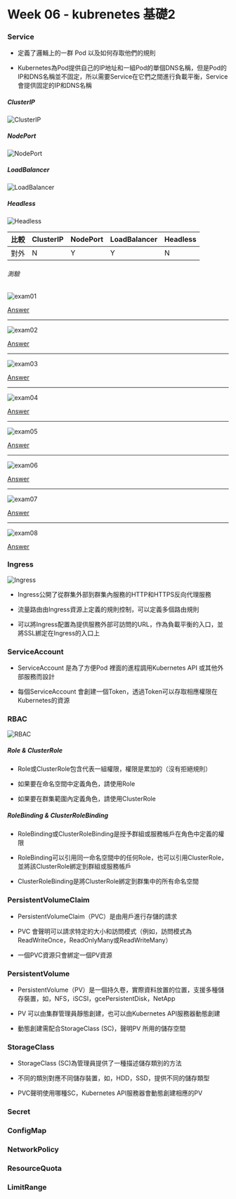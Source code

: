 # Week 06 - kubrenetes 基礎2


### Service

- 定義了邏輯上的一群 Pod 以及如何存取他們的規則

- Kubernetes為Pod提供自己的IP地址和一組Pod的單個DNS名稱，但是Pod的IP和DNS名稱並不固定，所以需要Service在它們之間進行負載平衡，Service會提供固定的IP和DNS名稱

##### ClusterIP

![ClusterIP](images/01.JPG)

##### NodePort

![NodePort](images/02.JPG)

##### LoadBalancer

![LoadBalancer](images/03.JPG)

##### Headless

![Headless](images/04.JPG)

比較 |ClusterIP |NodePort |LoadBalancer |Headless
:---|:---|:---|:---|:---
對外 |N |Y |Y |N


###### 測驗

![exam01](Service/exam01.JPG)

[Answer](Service/exam01-answer.yml)

---

![exam02](Service/exam02.JPG)

[Answer](Service/exam02-answer.yml)

---

![exam03](Service/exam03.JPG)

[Answer](Service/exam03-answer.yml)

---

![exam04](Service/exam04.JPG)

[Answer](Service/exam04-answer.yml)

---

![exam05](Service/exam05.JPG)

[Answer](Service/exam05-answer.yml)

---

![exam06](Service/exam06.JPG)

[Answer](Service/exam06-answer.yml)

---

![exam07](Service/exam07.JPG)

[Answer](Service/exam07-answer.yml)


---

![exam08](Service/exam08.JPG)

[Answer](Service/exam08-answer.yml)


### Ingress

![Ingress](images/05.JPG)

- Ingress公開了從群集外部到群集內服務的HTTP和HTTPS反向代理服務

- 流量路由由Ingress資源上定義的規則控制，可以定義多個路由規則

- 可以將Ingress配置為提供服務外部可訪問的URL，作為負載平衡的入口，並將SSL綁定在Ingress的入口上

### ServiceAccount

- ServiceAccount 是為了方便Pod 裡面的進程調用Kubernetes API 或其他外部服務而設計

- 每個ServiceAccount 會創建一個Token，透過Token可以存取相應權限在Kubernetes的資源

### RBAC

![RBAC](images/06.JPG)

##### Role & ClusterRole

- Role或ClusterRole包含代表一組權限，權限是累加的（沒有拒絕規則）

- 如果要在命名空間中定義角色，請使用Role
- 如果要在群集範圍內定義角色，請使用ClusterRole

##### RoleBinding & ClusterRoleBinding

- RoleBinding或ClusterRoleBinding是授予群組或服務帳戶在角色中定義的權限

- RoleBinding可以引用同一命名空間中的任何Role，也可以引用ClusterRole，並將該ClusterRole綁定到群組或服務帳戶

- ClusterRoleBinding是將ClusterRole綁定到群集中的所有命名空間

### PersistentVolumeClaim

- PersistentVolumeClaim（PVC）是由用戶進行存儲的請求

- PVC 會聲明可以請求特定的大小和訪問模式（例如，訪問模式為ReadWriteOnce，ReadOnlyMany或ReadWriteMany）

- 一個PVC資源只會綁定一個PV資源

### PersistentVolume

- PersistentVolume（PV）是一個持久卷，實際資料放置的位置，支援多種儲存裝置，如，NFS，iSCSI，gcePersistentDisk，NetApp

- PV 可以由集群管理員靜態創建，也可以由Kubernetes API服務器動態創建

- 動態創建需配合StorageClass (SC)，聲明PV 所用的儲存空間


### StorageClass

- StorageClass (SC)為管理員提供了一種描述儲存類別的方法

- 不同的類別對應不同儲存裝置，如，HDD，SSD，提供不同的儲存類型

- PVC聲明使用哪種SC，Kubernetes API服務器會動態創建相應的PV


### Secret

### ConfigMap

### NetworkPolicy

### ResourceQuota

### LimitRange
